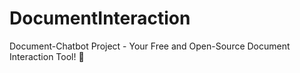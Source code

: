 # DocumentInteraction
 Document-Chatbot Project - Your Free and Open-Source Document Interaction Tool! 🤖
